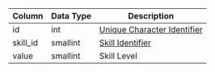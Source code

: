 | Column   | Data Type | Description                                                                           |
| -------- | --------- | ------------------------------------------------------------------------------------- |
| id       | int       | [Unique Character Identifier](character_data.md)                                      |
| skill_id | smallint  | [Skill Identifier](https://eqemu.gitbook.io/server/categories/reference-lists/skills) |
| value    | smallint  | Skill Level                                                                           |